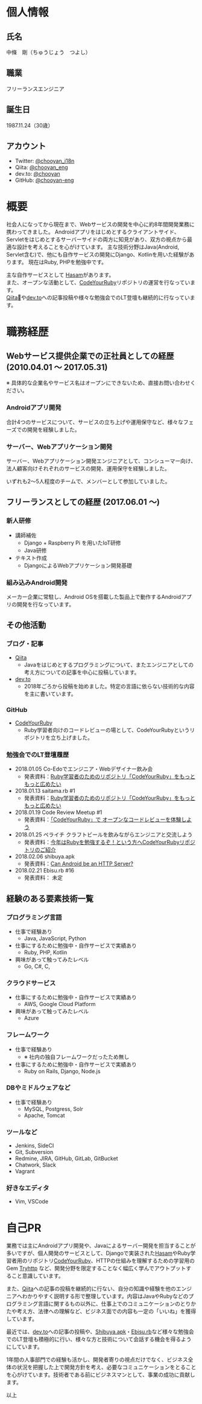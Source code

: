 # 個人情報

## 氏名
中條　剛（ちゅうじょう　つよし）

## 職業
フリーランスエンジニア

## 誕生日
1987.11.24（30歳）

## アカウント

* Twitter: [@chooyan_i18n](https://www.twitter.com/chooyan_i18n)
* Qiita: [@chooyan_eng](https://qiita.com/chooyan_eng)
* dev.to: [@chooyan](https://dev.to/chooyan)
* GitHub: [@chooyan-eng](https://www.github.com/chooyan-eng)

# 概要

社会人になってから現在まで、Webサービスの開発を中心に約8年間開発業務に携わってきました。
Androidアプリをはじめとするクライアントサイド、Servletをはじめとするサーバーサイドの両方に知見があり、双方の視点から最適な設計を考えることを心がけています。
主な技術分野はJava(Android, Servlet含む)で、他にも自作サービスの開発にDjango、Kotlinを用いた経験があります。
現在はRuby, PHPを勉強中です。

主な自作サービスとして [Hasam](https://www.hasam.jp)があります。  
また、オープンな活動として、[CodeYourRuby](https://github.com/chooyan-eng/code-your-ruby)リポジトリの運営を行なっています。  
[Qiita](https://qiita.com/chooyan_eng)や[dev.to](https://dev.to/chooyan)への記事投稿や様々な勉強会でのLT登壇も継続的に行なっています。  

# 職務経歴

## Webサービス提供企業での正社員としての経歴 (2010.04.01 〜 2017.05.31)

※ 具体的な企業名やサービス名はオープンにできないため、直接お問い合わせください。

### Androidアプリ開発
合計4つのサービスについて、サービスの立ち上げや運用保守など、様々なフェーズでの開発を経験しました。

### サーバー、Webアプリケーション開発
サーバー、Webアプリケーション開発エンジニアとして、コンシューマー向け、法人顧客向けそれぞれのサービスの開発、運用保守を経験しました。

いずれも2〜5人程度のチームで、メンバーとして参加していました。

## フリーランスとしての経歴 (2017.06.01 〜)

### 新人研修

* 講師補佐
  * Django + Raspberry Pi を用いたIoT研修
  * Java研修
* テキスト作成
  * DjangoによるWebアプリケーション開発基礎

### 組み込みAndroid開発
メーカー企業に常駐し、Android OSを搭載した製品上で動作するAndroidアプリの開発を行なっています。

## その他活動

### ブログ・記事
* [Qiita](https://qiita.com/chooyan_eng)
  * Javaをはじめとするプログラミングについて、またエンジニアとしての考え方についての記事を中心に投稿しています。
* [dev.to](https://dev.to/chooyan)
  * 2018年ごろから投稿を始めました。特定の言語に依らない技術的な内容を主に書いています。

### GitHub
* [CodeYourRuby](https://github.com/chooyan-eng/code-your-ruby)
  * Ruby学習者向けのコードレビューの場として、CodeYourRubyというリポジトリを立ち上げました。

### 勉強会でのLT登壇履歴
* 2018.01.05 Co-Edoでエンジニア・Webデザイナー飲み会
  * 発表資料：[Ruby学習者のためのリポジトリ「CodeYourRuby」をもっともっと広めたい](https://qiita.com/chooyan_eng/items/99789213fa89c03b36b0)
* 2018.01.13 saitama.rb #1
  * 発表資料：[Ruby学習者のためのリポジトリ「CodeYourRuby」をもっともっと広めたい](https://qiita.com/chooyan_eng/items/99789213fa89c03b36b0)
* 2018.01.19 Code Review Meetup #1
  * 発表資料：[「CodeYourRuby」で オープンなコードレビューを体験しよう](https://www.slideshare.net/ssuserfe7d33/codeyourruby-86403188)
* 2018.01.25 ペライチ クラフトビールを飲みながらエンジニアと交流しよう 
  * 発表資料：[今年はRubyを勉強するぞ！という方へCodeYourRubyリポジトリのご紹介 ](https://www.slideshare.net/ssuserfe7d33/rubycodeyourruby)
* 2018.02.06 shibuya.apk
  * 発表資料：[Can Android be an HTTP Server?](https://www.slideshare.net/ssuserfe7d33/can-android-be-an-http-server-87315014)
* 2018.02.21 Ebisu.rb #16
  * 発表資料： 未定

## 経験のある要素技術一覧

### プログラミング言語
* 仕事で経験あり
  * Java, JavaScript, Python
* 仕事にするために勉強中・自作サービスで実績あり
  * Ruby, PHP, Kotlin
* 興味があって触ってみたレベル
  * Go, C#, C, 

### クラウドサービス
* 仕事にするために勉強中・自作サービスで実績あり
  * AWS, Google Cloud Platform
* 興味があって触ってみたレベル
  * Azure

### フレームワーク
* 仕事で経験あり
  * ※ 社内の独自フレームワークだったため無し
* 仕事にするために勉強中・自作サービスで実績あり
  * Ruby on Rails, Django, Node.js

### DBやミドルウェアなど
* 仕事で経験あり
  * MySQL, Postgress, Solr
  * Apache, Tomcat

### ツールなど
  * Jenkins, SideCI
  * Git, Subversion
  * Redmine, JIRA, GitHub, GitLab, GitBucket
  * Chatwork, Slack
  * Vagrant

### 好きなエディタ
  * Vim, VSCode

# 自己PR
業務では主にAndroidアプリ開発や、Javaによるサーバー開発を担当することが多いですが、個人開発のサービスとして、Djangoで実装された[Hasam](https://www.hasam.jp)やRuby学習者用のリポジトリ[CodeYourRuby](https://github.com/chooyan-eng/code-your-ruby)、HTTPの仕組みを理解するための学習用のGem [Tryhttp](https://github.com/chooyan-eng/tryhttp) など、開発分野を限定することなく幅広く学んでアウトプットすること意識しています。

また、[Qiita](https://qiita.com/chooyan_eng)への記事の投稿を継続的に行ない、自分の知識や経験を他のエンジニアへわかりやすく説明する形で整理しています。内容はJavaやRubyなどのプログラミング言語に関するもの以外に、仕事上でのコミュニケーションのとりかたや考え方、法律への理解など、ビジネス面での内容も一定の「いいね」を獲得しています。

最近では、[dev.to](https://dev.to/chooyan)への記事の投稿や、[Shibuya.apk](https://shibuya-apk.connpass.com/event/77454/)・[Ebisu.rb](https://ebisurb.connpass.com/event/77014/)など様々な勉強会でのLT登壇も積極的に行い、様々な方と技術について会話する機会を得るようにしています。

1年間の人事部門での経験も活かし、開発者寄りの視点だけでなく、ビジネス全体の状況を把握した上で開発方針を考え、必要なコミュニケーションをとることを心がけています。技術者である前にビジネスマンとして、事業の成功に貢献します。

以上

